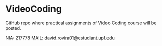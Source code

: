 # VideoCoding
GitHub repo where practical assignments of Video Coding course will be posted. 

NIA: 217778
MAIL: david.rovira01@estudiant.upf.edu
